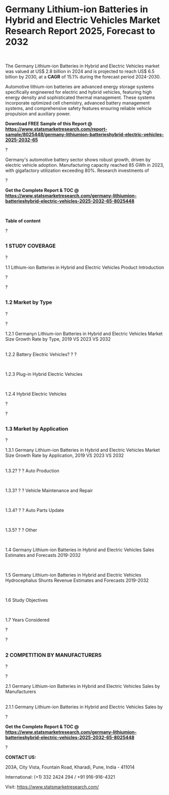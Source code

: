 <h1>Germany Lithium-ion Batteries in Hybrid and Electric Vehicles Market Research Report 2025, Forecast to 2032</h1><br/><p>The Germany Lithium-ion Batteries in Hybrid and Electric Vehicles market was valued at US$ 2.8 billion in 2024 and is projected to reach US$ 6.5 billion by 2030, at a <strong>CAGR</strong> of 15.1% during the forecast period 2024-2030.</p>
 
 
 
 <p>Automotive lithium-ion batteries are advanced energy storage systems specifically engineered for electric and hybrid vehicles, featuring high energy density and sophisticated thermal management. These systems incorporate optimized cell chemistry, advanced battery management systems, and comprehensive safety features ensuring reliable vehicle propulsion and auxiliary power.</p>
 
 
 
 <div><b>Download FREE Sample of this Report @ <a href="https://www.statsmarketresearch.com/download-free-sample/8025448/germany-lithiumion-batterieshybrid-electric-vehicles-2025-2032-65">https://www.statsmarketresearch.com/report-sample/8025448/germany-lithiumion-batterieshybrid-electric-vehicles-2025-2032-65</a></b></div>
 
 
 
 <p>? </p>
 
 
 
 <p>Germany&#39;s automotive battery sector shows robust growth, driven by electric vehicle adoption. Manufacturing capacity reached 85 GWh in 2023, with gigafactory utilization exceeding 80%. Research investments of</p>
 
 
 
 <p>? </p>
 
 
 
 <div><b>Get the Complete Report & TOC @ <a href="https://www.statsmarketresearch.com/germany-lithiumion-batterieshybrid-electric-vehicles-2025-2032-65-8025448">https://www.statsmarketresearch.com/germany-lithiumion-batterieshybrid-electric-vehicles-2025-2032-65-8025448</a></b></div>
 
 
 
 <p><br />
 
 <b>Table of content</b></p>
 
 
 
 <p>? </p>
 
 
 
 <h2><span style="font-size:16px"><strong>1 STUDY COVERAGE</strong></span></h2>
 
 
 
 <p>? </p>
 
 
 
 <p>1.1 Lithium-ion Batteries in Hybrid and Electric Vehicles Product Introduction</p>
 
 
 
 <p>? </p>
 
 
 
 <p>? </p>
 
 
 
 <h2><span style="font-size:16px"><strong>1.2 Market by Type</strong></span></h2>
 
 
 
 <p>? </p>
 
 
 
 <p>? </p>
 
 
 
 <p>1.2.1 Germanyn Lithium-ion Batteries in Hybrid and Electric Vehicles Market Size Growth Rate by Type, 2019 VS 2023 VS 2032<br />
 
 <br />
 
 1.2.2 Battery Electric Vehicles? ? ? <br />
 
 <br />
 
 1.2.3 Plug-in Hybrid Electric Vehicles<br />
 
 <br />
 
 1.2.4 Hybrid Electric Vehicles<br />
 
 ? </p>
 
 
 
 <p>? </p>
 
 
 
 <h2><span style="font-size:16px"><strong>1.3 Market by Application</strong></span></h2>
 
 
 
 <p>? </p>
 
 
 
 <p>1.3.1 Germany Lithium-ion Batteries in Hybrid and Electric Vehicles Market Size Growth Rate by Application, 2019 VS 2023 VS 2032<br />
 
 <br />
 
 1.3.2? ? ? Auto Production<br />
 
 <br />
 
 1.3.3? ? ? Vehicle Maintenance and Repair<br />
 
 <br />
 
 1.3.4? ? ? Auto Parts Update<br />
 
 <br />
 
 1.3.5? ? ? Other<br />
 
 <br />
 
 1.4 Germany Lithium-ion Batteries in Hybrid and Electric Vehicles Sales Estimates and Forecasts 2019-2032<br />
 
 <br />
 
 1.5 Germany Lithium-ion Batteries in Hybrid and Electric Vehicles Hydrocephalus Shunts Revenue Estimates and Forecasts 2019-2032<br />
 
 <br />
 
 1.6 Study Objectives<br />
 
 <br />
 
 1.7 Years Considered</p>
 
 
 
 <p>? </p>
 
 
 
 <p>? </p>
 
 
 
 <h2><span style="font-size:16px"><strong>2 COMPETITION BY MANUFACTURERS</strong></span></h2>
 
 
 
 <p>? </p>
 
 
 
 <p>? </p>
 
 
 
 <p>2.1 Germany Lithium-ion Batteries in Hybrid and Electric Vehicles Sales by Manufacturers<br />
 
 <br />
 
 2.1.1 Germany Lithium-ion Batteries in Hybrid and Electric Vehicles Sales by</p>
 
 
 
 <p>? </p>
 
 
 
 <div><b>Get the Complete Report & TOC @ <a href="https://www.statsmarketresearch.com/germany-lithiumion-batterieshybrid-electric-vehicles-2025-2032-65-8025448">https://www.statsmarketresearch.com/germany-lithiumion-batterieshybrid-electric-vehicles-2025-2032-65-8025448</a></b></div>
 
 
 
 <p>? </p>
 
 
 
 <p><b>CONTACT US:</b><br />
 
 203A, City Vista, Fountain Road, Kharadi, Pune, India - 411014<br />
 
 International: (+1) 332 2424 294 / +91 916-916-4321<br />
 
 Visit: <a href="https://www.statsmarketresearch.com/">https://www.statsmarketresearch.com/</a></p>